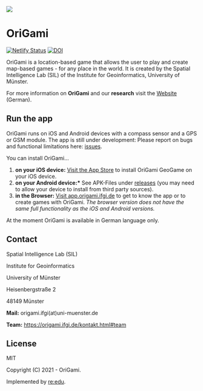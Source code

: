 ![](https://origami.ifgi.de/pictures/logo/icon.png)

# OriGami

[![Netlify Status](https://api.netlify.com/api/v1/badges/cdc7d43f-3125-4477-bbcb-8138671c61b7/deploy-status)](https://app.netlify.com/sites/origami-4/deploys)
[![DOI](https://zenodo.org/badge/DOI/10.5281/zenodo.5384903.svg)](https://doi.org/10.5281/zenodo.5384903)


OriGami is a location-based game that allows the user to play and create map-based games - for any place in the world. It is created by the Spatial Intelligence Lab (SIL) of the Institute for Geoinformatics, University of Münster.

For more information on **OriGami** and our **research** visit the [Website](https://origami.ifgi.de) (German).

## Run the app

OriGami runs on iOS and Android devices with a compass sensor and a GPS or GSM module. The app is still under development: Please report on bugs and functional limitations here: [issues](https://github.com/origami-team/origami/issues).

You can install OriGami...

1. **on your iOS device:** [Visit the App Store](https://apps.apple.com/de/app/origami-geogame/id1495660295) to install OriGami GeoGame on your iOS device.
2. **on your Android device:\*** See APK-Files under [releases](https://github.com/origami-team/origami/releases) (you may need to allow your device to install from third party sources).
3. **in the Browser:** [Visit app.origami.ifgi.de](https://app.origami.ifgi.de) to get to know the app or to create games with OriGami. _The browser version does not have the same full functionality as the iOS and Android versions._

At the moment OriGami is available in German language only.

## Contact

Spatial Intelligence Lab (SIL)

Institute for Geoinformatics

University of Münster

Heisenbergstraße 2

48149 Münster

**Mail:** origami.ifgi(at)uni-muenster.de

**Team:** https://origami.ifgi.de/kontakt.html#team

## License

MIT

Copyright (C) 2021 - OriGami.

Implemented by [re:edu](https://reedu.de).
